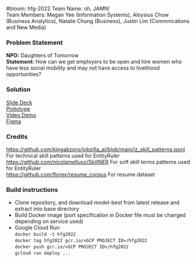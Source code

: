 #bloom: hfg-2022
Team Name: oh, JAMN!\
Team Members: Megan Yee (Information Systems), Aloysius Chow (Business Analytics), Natalie Chung (Business), Justin Lim (Commnications and New Media)

### Problem Statement
**NPO:** Daughters of Tomorrow\
**Statement:** How can we get employers to be open and hire women who have less social mobility and may not have access to livelihood opportunities?

### Solution
[Slide Deck](https://docs.google.com/presentation/d/1Fpuio0WL8BtbNvVMoac9N5ahdEWtRjsNWSPDTEnSJXQ/edit?usp=sharing) \
[Prototype](https://hfg2022-xeqmq7fm5a-uc.a.run.app/) \
[Video Demo](https://youtu.be/e9RDUqWFbJ0) \
[Figma](https://www.figma.com/file/KCCUnEaiC6M9Ccg8HVKvr5/DSC-Hackathon-UI%2FUX-Mockup?node-id=0%3A1)


### Credits
https://github.com/kingabzpro/jobzilla_ai/blob/main/jz_skill_patterns.jsonl
For technical skill patterns used for EntityRuler\
https://github.com/nicolamelluso/SkillNER
For soft skill terms patterns used for EntityRuler\
https://github.com/florex/resume_corpus
For resume dataset

### Build instructions
- Clone repository, and download model-best from latest release and extract into base directory
- Build Docker image (port specification in Docker file must be changed depending on service used)
- Google Cloud Run:\
```docker build -t hfg2022```\
```docker tag hfg2022 gcr.io/<GCP PROJECT ID>/hfg2022```\
```docker push gcr.io/<GCP PROJECT ID>/hfg2022```\
```gcloud run deploy ...```

